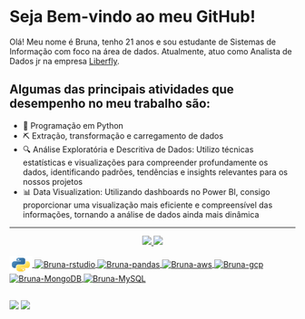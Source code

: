 # Seja Bem-vindo ao meu GitHub!

Olá! Meu nome é Bruna, tenho 21 anos e sou estudante de Sistemas de Informação com foco na área de dados. Atualmente, atuo como Analista de Dados jr na empresa [Liberfly](https://liberfly.com.br).

## Algumas das principais atividades que desempenho no meu trabalho são:

- 🐍 Programação em Python
- ⛏️ Extração, transformação e carregamento de dados 
- 🔍 Análise Exploratória e Descritiva de Dados: Utilizo técnicas estatísticas e visualizações para compreender profundamente os dados, identificando padrões, tendências e insights relevantes para os nossos projetos
- 📊 Data Visualization: Utilizando dashboards no Power BI, consigo proporcionar uma visualização mais eficiente e compreensível das informações, tornando a análise de dados ainda mais dinâmica

---

<div align="center">
  <a href="https://github.com/brunacataldo">
  <img height="180em" src="https://github-readme-stats.vercel.app/api?username=brunacataldo&show_icons=true&theme=dracula&include_all_commits=true&count_private=true"/>
  <img height="151em" src="https://github-readme-stats.vercel.app/api/top-langs/?username=brunacataldo&layout=compact&langs_count=7&theme=dracula"/>
</div>
  <div style="display: inline_block"><br>
   <img align="center" alt="Bruna-Python" height="30" width="40" src="https://raw.githubusercontent.com/devicons/devicon/master/icons/python/python-original.svg">
   <img align="center" alt="Bruna-rstudio" height="30" width="40" src="https://cdn.jsdelivr.net/gh/devicons/devicon/icons/rstudio/rstudio-original.svg" />
   <img align="center" alt="Bruna-pandas" height="30" width="40" src="https://cdn.jsdelivr.net/gh/devicons/devicon/icons/pandas/pandas-original-wordmark.svg" />
   <img align="center" alt="Bruna-aws" height="30" width="40" src="https://cdn.jsdelivr.net/gh/devicons/devicon/icons/amazonwebservices/amazonwebservices-original.svg" /> 
   <img align="center" alt="Bruna-gcp" height="30" width="40" src="https://cdn.jsdelivr.net/gh/devicons/devicon/icons/googlecloud/googlecloud-original.svg" />
   <img align="center" alt="Bruna-MongoDB" height="30" width="40" src="https://cdn.jsdelivr.net/gh/devicons/devicon/icons/mongodb/mongodb-original.svg"
         />
   <img align="center" alt="Bruna-MySQL" height="30" width="40" src="https://cdn.jsdelivr.net/gh/devicons/devicon/icons/mysql/mysql-original-wordmark.svg" />
          
         
</div>

  ##
  
<div> 
  <a href="https://www.linkedin.com/in/bruna-cataldo/" target="_blank"><img src="https://img.shields.io/badge/-LinkedIn-%230077B5?style=for-the-badge&logo=linkedin&logoColor=white" target="_blank"></a> 
  <a href = "mailto:brunacataldo2901@gmail.com"><img src="https://img.shields.io/badge/-Gmail-%23333?style=for-the-badge&logo=gmail&logoColor=white" target="_blank"></a>
